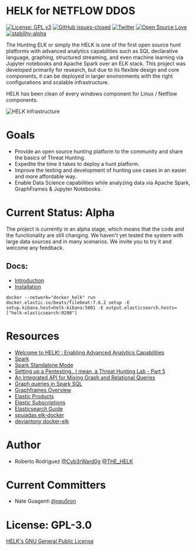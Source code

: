 # HELK for NETFLOW DDOS

[![License: GPL v3](https://img.shields.io/badge/License-GPLv3-blue.svg)](https://www.gnu.org/licenses/gpl-3.0)
[![GitHub issues-closed](https://img.shields.io/github/issues-closed/Cyb3rward0g/HELK.svg)](https://GitHub.com/Cyb3rWard0g/HELK/issues?q=is%3Aissue+is%3Aclosed)
[![Twitter](https://img.shields.io/twitter/follow/THE_HELK.svg?style=social&label=Follow)](https://twitter.com/THE_HELK)
[![Open Source Love](https://badges.frapsoft.com/os/v1/open-source.png?v=103)](https://github.com/ellerbrock/open-source-badges/)
[![stability-alpha](https://img.shields.io/badge/stability-alpha-f4d03f.svg)](https://github.com/mkenney/software-guides/blob/master/STABILITY-BADGES.md#alpha)

The Hunting ELK or simply the HELK is one of the first open source hunt platforms with  advanced analytics capabilities such as SQL declarative language, graphing, structured streaming, and even machine learning via Jupyter notebooks and Apache Spark over an ELK stack. This project was developed primarily for research, but due to its flexible design and core components, it can be deployed in larger environments with the right configurations and scalable infrastructure.

HELK has been clean of every windows component for Linux / Netflow components.

![](docs/images/HELK-Design.png "HELK Infrastructure")

# Goals

* Provide an open source hunting platform to the community and share the basics of Threat Hunting.
* Expedite the time it takes to deploy a hunt platform.
* Improve the testing and development of hunting use cases in an easier and more affordable way.
* Enable Data Science capabilities while analyzing data via Apache Spark, GraphFrames & Jupyter Notebooks.

# Current Status: Alpha

The project is currently in an alpha stage, which means that the code and the functionality are still changing. We haven't yet tested the system with large data sources and in many scenarios. We invite you to try it and welcome any feedback.

## Docs:

* [Introduction](https://thehelk.com/intro.html)
* [Installation](https://thehelk.com/installation.html)

`docker --network="docker_helk" run docker.elastic.co/beats/filebeat:7.6.2 setup -E setup.kibana.host=helk-kibana:5601 -E output.elasticsearch.hosts=["helk-elasticsearch:9200"]`

# Resources

* [Welcome to HELK! : Enabling Advanced Analytics Capabilities](https://cyberwardog.blogspot.com/2018/04/welcome-to-helk-enabling-advanced_9.html)
* [Spark](https://spark.apache.org/docs/latest/index.html)
* [Spark Standalone Mode](https://spark.apache.org/docs/latest/spark-standalone.html)
* [Setting up a Pentesting.. I mean, a Threat Hunting Lab - Part 5](https://cyberwardog.blogspot.com/2017/02/setting-up-pentesting-i-mean-threat_98.html)
* [An Integrated API for Mixing Graph and Relational Queries](https://cs.stanford.edu/~matei/papers/2016/grades_graphframes.pdf)
* [Graph queries in Spark SQL](https://www.slideshare.net/SparkSummit/graphframes-graph-queries-in-spark-sql)
* [Graphframes Overview](http://graphframes.github.io/index.html)
* [Elastic Products](https://www.elastic.co/products)
* [Elastic Subscriptions](https://www.elastic.co/subscriptions)
* [Elasticsearch Guide](https://www.elastic.co/guide/en/elasticsearch/reference/current/index.html)
* [spujadas elk-docker](https://github.com/spujadas/elk-docker)
* [deviantony docker-elk](https://github.com/deviantony/docker-elk)

# Author

* Roberto Rodriguez [@Cyb3rWard0g](https://twitter.com/Cyb3rWard0g) [@THE_HELK](https://twitter.com/THE_HELK)

# Current Committers

* Nate Guagenti [@neu5ron](https://twitter.com/neu5ron)

# License: GPL-3.0

[ HELK's GNU General Public License](https://github.com/Cyb3rWard0g/HELK/blob/master/LICENSE)
